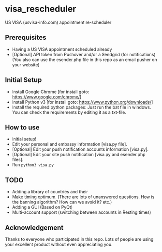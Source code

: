 # visa_rescheduler
US VISA (usvisa-info.com) appointment re-scheduler

## Prerequisites
- Having a US VISA appointment scheduled already
- [Optional] API token from Pushover and/or a Sendgrid (for notifications)(You also can use the esender.php file in this repo as an email pusher on your website)


## Initial Setup
- Install Google Chrome [for install goto: https://www.google.com/chrome/]
- Install Python v3 [for install goto: https://www.python.org/downloads/]
- Install the required python packages: Just run the bat file in windows. You can check the requirements by editing it as a txt-file.

## How to use
- Initial setup!
- Edit your personal and embassy information [visa.py file].
- [Optional] Edit your push notification accounts information [visa.py].
- [Optional] Edit your site push notification [visa.py and esender.php files].
- Run `python3 visa.py`

## TODO
- Adding a library of countries and their 
- Make timing optimum. (There are lots of unanswered questions. How is the banning algorithm? How can we avoid it? etc.)
- Adding a GUI (Based on PyQt)
- Multi-account support (switching between accounts in Resting times)

## Acknowledgement
Thanks to everyone who participated in this repo. Lots of people are using your excellent product without even appreciating you.
